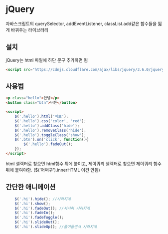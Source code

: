 # jQuery
자바스크립트의 querySelector, addEventListener, classList.add같은 함수들을 찗게 바꿔주는 라이브러리

## 설치
jQuery는 html 파일에 하단 문구 추가하면 됨
```html
<script src="https://cdnjs.cloudflare.com/ajax/libs/jquery/3.6.0/jquery.min.js" integrity="sha512-894YE6QWD5I59HgZOGReFYm4dnWc1Qt5NtvYSaNcOP+u1T9qYdvdihz0PPSiiqn/+/3e7Jo4EaG7TubfWGUrMQ==" crossorigin="anonymous" referrerpolicy="no-referrer"></script> 
```

## 사용법
```html
<p class="hello">안녕</p>
<button class="btn">버튼</button>

<script>
    $('.hello').html('바보');
    $('.hello').css('color', 'red');
    $('.hello').addClass('hide');
    $('.hello').removeClass('hide');
    $('.hello').toggleClass('show');
    $('.btn').on('click', function(){
        $('.hello').fadeOut();
    });
</script>
```
html 셀렉터로 찾으면 html함수 튀에 붙이고, 제이쿼리 셀렉터로 찾으면 제이쿼리 함수 뒤에 붙여야함. ($('어쩌구').innerHTML 이건 안됨)

## 간단한 애니메이션
```javascript
    $('.hi').hide(); //사라지게
    $('.hi').show();
    $('.hi').fadeOut(); //서서히 사라지게
    $('.hi').fadeIn();
    $('.hi').fadeToggle();
    $('.hi').slideOut(); 
    $('.hi').slideUp(); //줄어들면서 사라지게
```